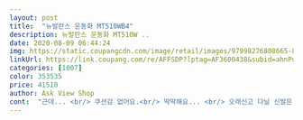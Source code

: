 ```yaml
---
layout: post 
title:  "뉴발란스 운동화 MT510WB4" 
description: 뉴발란스 운동화 MT510W ..
date: 2020-08-09 06:44:24 
img: https://static.coupangcdn.com/image/retail/images/97998276808665-815b7a9a-05d7-4dff-ae35-7438748bec9f.jpg 
linkUrl: https://link.coupang.com/re/AFFSDP?lptag=AF3600438&subid=ahnPublicAsk&pageKey=1568854567&itemId=2682776523&vendorItemId=70628432670&traceid=V0-113-7d57e94d35ffe94c 
categories: [1007] 
color: 353535 
price: 41510 
author: Ask View Shop 
cont:  "근데... <br/> 쿠션감 없어요.<br/> 딱딱해요... <br/> 오래신고 다닐 신발은 아닙니다.<br/><br/>디쟌은 너어어무 이쁜데.<br/>.<br/> 사쥬가 듣보잡사쥬.<br/>.<br/>발볼이 강호동도 충분할정도네요.<br/>.<br/>240이면 좀넉넉히 신는편인데 여기 240은.<br/>.<br/>거의 250정도로 느껴지네요.<br/>.<br/>발볼크신분들은 완전 득템하실듯.<br/>.<br/>반드시 정사쥬 시키세요.<br/>.<br/>발볼없으신분들은 한사쥬 적게시켜도 충분할듯.<br/>.<br/> 교환했어요235 로.<br/>.<br/>이쁘긴이뻐요<br/>사이즈 정사이즈 맞아요 발볼이 조금큰거빼고는 디자인도<br/>여성구두 255신는 넓은 발볼 소유자 입니다.<br/><br/>예쁘고 좋네요.<br/> ㅎㅎ ^^<br/>운동화를 260으로 주문하고 너무 커서 255로 교환했는데 발볼 쪼임이라던가 엄지발톱 눌림도 없습니다.<br/><br/>하루 10시간 뛰어다니는데 오후만 되면 복숭아뼈와 무릎이 아파옵니다.<br/><br/>" 
---
```


